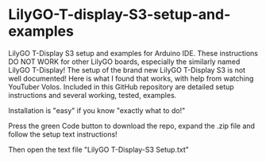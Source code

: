 # LilyGO-T-display-S3-setup-and-examples
LilyGO T-Display S3 setup and examples for Arduino IDE.
These instructions DO NOT WORK for other LilyGO boards, especially the 
similarly named LilyGO T-Display!
The setup of the brand new LilyGO T-Display S3 is not well documented!
Here is what I found that works, with help from watching YouTuber Volos.
Included in this GitHub repository are detailed setup instructions and several
working, tested, examples.
 
Installation is "easy" if you know "exactly what to do!"

Press the green Code button to download the repo, expand the .zip file
and follow the setup text instructions!

Then open the text file "LilyGO T-Display-S3 Setup.txt"
